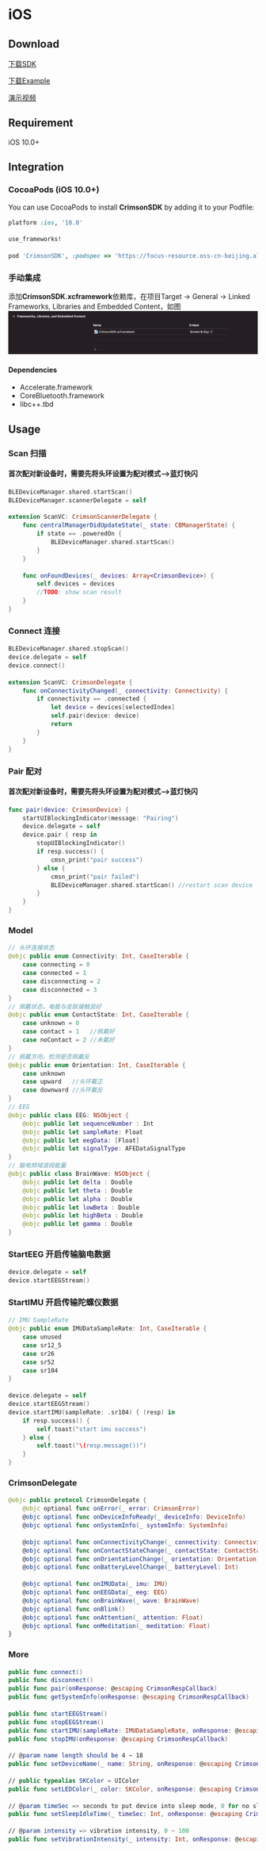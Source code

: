 # iOS

## Download

[下载SDK](https://focus-resource.oss-cn-beijing.aliyuncs.com/universal/crimson-sdk-prebuild/1.0.1/ios/CrimsonSDK.xcframework.zip)

[下载Example](https://focus-resource.oss-cn-beijing.aliyuncs.com/universal/crimson-sdk-prebuild/1.0.1/ios/CrimsonSDKExample.zip)

[演示视频](https://focus-resource.oss-cn-beijing.aliyuncs.com/universal/crimson-sdk-prebuild/1.0.0/ios/example.mp4)

## Requirement

iOS 10.0+

## Integration

### CocoaPods \(iOS 10.0+\)

You can use CocoaPods to install **CrimsonSDK** by adding it to your Podfile:

```ruby
platform :ios, '10.0'

use_frameworks!

pod 'CrimsonSDK', :podspec => 'https://focus-resource.oss-cn-beijing.aliyuncs.com/universal/crimson-sdk-prebuild/1.0.1/ios/CrimsonSDK.podspec'
```

### 手动集成

添加**CrimsonSDK.xcframework**依赖库，在项目Target -&gt; General -&gt; Linked Frameworks, Libraries and Embedded Content，如图![](.gitbook/assets/import_crimson_sdk.png)

#### Dependencies

* Accelerate.framework 
* CoreBluetooth.framework 
* libc++.tbd

## Usage

### Scan 扫描

#### 首次配对新设备时，需要先将头环设置为配对模式--&gt;蓝灯快闪

```swift
BLEDeviceManager.shared.startScan()
BLEDeviceManager.scannerDelegate = self

extension ScanVC: CrimsonScannerDelegate {
    func centralManagerDidUpdateState(_ state: CBManagerState) {
        if state == .poweredOn {
            BLEDeviceManager.shared.startScan()
        }
    }

    func onFoundDevices(_ devices: Array<CrimsonDevice>) {
        self.devices = devices
        //TODO: show scan result
    }
}
```

### Connect 连接

```swift
BLEDeviceManager.shared.stopScan()
device.delegate = self
device.connect()

extension ScanVC: CrimsonDelegate {
    func onConnectivityChanged(_ connectivity: Connectivity) {
        if connectivity == .connected {
            let device = devices[selectedIndex]
            self.pair(device: device)
            return
        }
    }
}
```

### Pair 配对

#### 首次配对新设备时，需要先将头环设置为配对模式--&gt;蓝灯快闪

```swift
func pair(device: CrimsonDevice) {
    startUIBlockingIndicator(message: "Pairing")
    device.delegate = self
    device.pair { resp in
        stopUIBlockingIndicator()
        if resp.success() {
            cmsn_print("pair success")
        } else {
            cmsn_print("pair failed")
            BLEDeviceManager.shared.startScan() //restart scan device
        }
    }
}
```

### Model

```swift
// 头环连接状态
@objc public enum Connectivity: Int, CaseIterable {
    case connecting = 0
    case connected = 1
    case disconnecting = 2
    case disconnected = 3
}
// 佩戴状态，电极与皮肤接触良好
@objc public enum ContactState: Int, CaseIterable {
    case unknown = 0
    case contact = 1   //佩戴好
    case noContact = 2 //未戴好
}
// 佩戴方向，检测是否佩戴反
@objc public enum Orientation: Int, CaseIterable {
    case unknown 
    case upward   //头环戴正
    case downward //头环戴反
}
// EEG
@objc public class EEG: NSObject {
    @objc public let sequenceNumber : Int
    @objc public let sampleRate: Float
    @objc public let eegData: [Float]
    @objc public let signalType: AFEDataSignalType
}
// 脑电频域波段能量
@objc public class BrainWave: NSObject {
    @objc public let delta : Double
    @objc public let theta : Double
    @objc public let alpha : Double
    @objc public let lowBeta : Double
    @objc public let highBeta : Double
    @objc public let gamma : Double
}
```

### StartEEG 开启传输脑电数据

```swift
device.delegate = self
device.startEEGStream()
```

### StartIMU 开启传输陀螺仪数据

```swift
// IMU SampleRate
@objc public enum IMUDataSampleRate: Int, CaseIterable {
    case unused
    case sr12_5
    case sr26
    case sr52
    case sr104
}

device.delegate = self
device.startEEGStream()
device.startIMU(sampleRate: .sr104) { (resp) in
    if resp.success() {
        self.toast("start imu success")
    } else {
        self.toast("\(resp.message())")
    }
}
```

### CrimsonDelegate

```swift
@objc public protocol CrimsonDelegate {
    @objc optional func onError(_ error: CrimsonError)
    @objc optional func onDeviceInfoReady(_ deviceInfo: DeviceInfo)
    @objc optional func onSystemInfo(_ systemInfo: SystemInfo)

    @objc optional func onConnectivityChange(_ connectivity: Connectivity)
    @objc optional func onContactStateChange(_ contactState: ContactState)
    @objc optional func onOrientationChange(_ orientation: Orientation)
    @objc optional func onBatteryLevelChange(_ batteryLevel: Int)

    @objc optional func onIMUData(_ imu: IMU)
    @objc optional func onEEGData(_ eeg: EEG)
    @objc optional func onBrainWave(_ wave: BrainWave)
    @objc optional func onBlink()
    @objc optional func onAttention(_ attention: Float)
    @objc optional func onMeditation(_ meditation: Float)
}
```

### More

```swift
public func connect()
public func disconnect()
public func pair(onResponse: @escaping CrimsonRespCallback)
public func getSystemInfo(onResponse: @escaping CrimsonRespCallback)

public func startEEGStream()
public func stopEEGStream()
public func startIMU(sampleRate: IMUDataSampleRate, onResponse: @escaping CrimsonRespCallback)
public func stopIMU(onResponse: @escaping CrimsonRespCallback)

// @param name length should be 4 ~ 18
public func setDeviceName(_ name: String, onResponse: @escaping CrimsonRespCallback)

// public typealias SKColor = UIColor
public func setLEDColor(_ color: SKColor, onResponse: @escaping CrimsonRespCallback)

// @param timeSec => seconds to put device into sleep mode, 0 for no sleep
public func setSleepIdleTime(_ timeSec: Int, onResponse: @escaping CrimsonRespCallback)

// @param intensity => vibration intensity, 0 ~ 100
public func setVibrationIntensity(_ intensity: Int, onResponse: @escaping CrimsonRespCallback)
```

